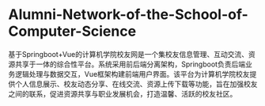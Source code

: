 # Alumni-Network-of-the-School-of-Computer-Science
基于Springboot+Vue的计算机学院校友网是一个集校友信息管理、互动交流、资源共享于一体的综合性平台。系统采用前后端分离架构，Springboot负责后端业务逻辑处理与数据交互，Vue框架构建前端用户界面。该平台为计算机学院校友提供个人信息展示、校友动态分享、在线交流、资源上传下载等功能，旨在加强校友之间的联系，促进资源共享与职业发展机会，打造温馨、活跃的校友社区。
